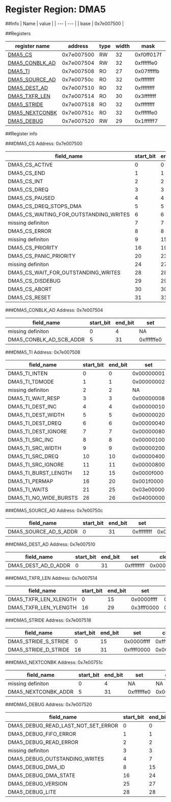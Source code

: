 # Register Region: DMA5


##Info
| Name | value |
| --- | --- |
| base | 0x7e007500 |

##Registers

| register name | address | type | width | mask | reset |
| --- | --- | --- | --- | --- | --- |
| [DMA5_CS](#dma5_cs) | 0x7e007500 | RW | 32 | 0xf0ff017f | 0000000000 |
| [DMA5_CONBLK_AD](#dma5_conblk_ad) | 0x7e007504 | RW | 32 | 0xffffffe0 | 0000000000 |
| [DMA5_TI](#dma5_ti) | 0x7e007508 | RO | 27 | 0x07fffffb |  |
| [DMA5_SOURCE_AD](#dma5_source_ad) | 0x7e00750c | RO | 32 | 0xffffffff |  |
| [DMA5_DEST_AD](#dma5_dest_ad) | 0x7e007510 | RO | 32 | 0xffffffff |  |
| [DMA5_TXFR_LEN](#dma5_txfr_len) | 0x7e007514 | RO | 30 | 0x3fffffff |  |
| [DMA5_STRIDE](#dma5_stride) | 0x7e007518 | RO | 32 | 0xffffffff |  |
| [DMA5_NEXTCONBK](#dma5_nextconbk) | 0x7e00751c | RO | 32 | 0xffffffe0 |  |
| [DMA5_DEBUG](#dma5_debug) | 0x7e007520 | RW | 29 | 0x1ffffff7 | 0000000000 |

##Register info


###DMA5_CS
 Address: 0x7e007500

| field_name | start_bit | end_bit | set | clear | reset |
| --- | --- | --- | --- | --- | --- |
| DMA5_CS_ACTIVE | 0 | 0 | 0x00000001 | 0xfffffffe | 0x0 |
| DMA5_CS_END | 1 | 1 | 0x00000002 | 0xfffffffd | 0x0 |
| DMA5_CS_INT | 2 | 2 | 0x00000004 | 0xfffffffb | 0x0 |
| DMA5_CS_DREQ | 3 | 3 | 0x00000008 | 0xfffffff7 | 0x0 |
| DMA5_CS_PAUSED | 4 | 4 | 0x00000010 | 0xffffffef | 0x0 |
| DMA5_CS_DREQ_STOPS_DMA | 5 | 5 | 0x00000020 | 0xffffffdf | 0x0 |
| DMA5_CS_WAITING_FOR_OUTSTANDING_WRITES | 6 | 6 | 0x00000040 | 0xffffffbf | 0x0 |
| missing definiton | 7 | 7 | NA | NA | NA |
| DMA5_CS_ERROR | 8 | 8 | 0x00000100 | 0xfffffeff | 0x0 |
| missing definiton | 9 | 15 | NA | NA | NA |
| DMA5_CS_PRIORITY | 16 | 19 | 0x000f0000 | 0xfff0ffff | 0x0 |
| DMA5_CS_PANIC_PRIORITY | 20 | 23 | 0x00f00000 | 0xff0fffff | 0x0 |
| missing definiton | 24 | 27 | NA | NA | NA |
| DMA5_CS_WAIT_FOR_OUTSTANDING_WRITES | 28 | 28 | 0x10000000 | 0xefffffff | 0x0 |
| DMA5_CS_DISDEBUG | 29 | 29 | 0x20000000 | 0xdfffffff | 0x0 |
| DMA5_CS_ABORT | 30 | 30 | 0x40000000 | 0xbfffffff | 0x0 |
| DMA5_CS_RESET | 31 | 31 | 0x80000000 | 0x7fffffff | 0x0 |

###DMA5_CONBLK_AD
 Address: 0x7e007504

| field_name | start_bit | end_bit | set | clear | reset |
| --- | --- | --- | --- | --- | --- |
| missing definiton | 0 | 4 | NA | NA | NA |
| DMA5_CONBLK_AD_SCB_ADDR | 5 | 31 | 0xffffffe0 | 0x0000001f | 0x0 |

###DMA5_TI
 Address: 0x7e007508

| field_name | start_bit | end_bit | set | clear | reset |
| --- | --- | --- | --- | --- | --- |
| DMA5_TI_INTEN | 0 | 0 | 0x00000001 | 0xfffffffe |  |
| DMA5_TI_TDMODE | 1 | 1 | 0x00000002 | 0xfffffffd |  |
| missing definiton | 2 | 2 | NA | NA | NA |
| DMA5_TI_WAIT_RESP | 3 | 3 | 0x00000008 | 0xfffffff7 |  |
| DMA5_TI_DEST_INC | 4 | 4 | 0x00000010 | 0xffffffef |  |
| DMA5_TI_DEST_WIDTH | 5 | 5 | 0x00000020 | 0xffffffdf |  |
| DMA5_TI_DEST_DREQ | 6 | 6 | 0x00000040 | 0xffffffbf |  |
| DMA5_TI_DEST_IGNORE | 7 | 7 | 0x00000080 | 0xffffff7f |  |
| DMA5_TI_SRC_INC | 8 | 8 | 0x00000100 | 0xfffffeff |  |
| DMA5_TI_SRC_WIDTH | 9 | 9 | 0x00000200 | 0xfffffdff |  |
| DMA5_TI_SRC_DREQ | 10 | 10 | 0x00000400 | 0xfffffbff |  |
| DMA5_TI_SRC_IGNORE | 11 | 11 | 0x00000800 | 0xfffff7ff |  |
| DMA5_TI_BURST_LENGTH | 12 | 15 | 0x0000f000 | 0xffff0fff |  |
| DMA5_TI_PERMAP | 16 | 20 | 0x001f0000 | 0xffe0ffff |  |
| DMA5_TI_WAITS | 21 | 25 | 0x03e00000 | 0xfc1fffff |  |
| DMA5_TI_NO_WIDE_BURSTS | 26 | 26 | 0x04000000 | 0xfbffffff |  |

###DMA5_SOURCE_AD
 Address: 0x7e00750c

| field_name | start_bit | end_bit | set | clear | reset |
| --- | --- | --- | --- | --- | --- |
| DMA5_SOURCE_AD_S_ADDR | 0 | 31 | 0xffffffff | 0x00000000 |  |

###DMA5_DEST_AD
 Address: 0x7e007510

| field_name | start_bit | end_bit | set | clear | reset |
| --- | --- | --- | --- | --- | --- |
| DMA5_DEST_AD_D_ADDR | 0 | 31 | 0xffffffff | 0x00000000 |  |

###DMA5_TXFR_LEN
 Address: 0x7e007514

| field_name | start_bit | end_bit | set | clear | reset |
| --- | --- | --- | --- | --- | --- |
| DMA5_TXFR_LEN_XLENGTH | 0 | 15 | 0x0000ffff | 0xffff0000 |  |
| DMA5_TXFR_LEN_YLENGTH | 16 | 29 | 0x3fff0000 | 0xc000ffff |  |

###DMA5_STRIDE
 Address: 0x7e007518

| field_name | start_bit | end_bit | set | clear | reset |
| --- | --- | --- | --- | --- | --- |
| DMA5_STRIDE_S_STRIDE | 0 | 15 | 0x0000ffff | 0xffff0000 |  |
| DMA5_STRIDE_D_STRIDE | 16 | 31 | 0xffff0000 | 0x0000ffff |  |

###DMA5_NEXTCONBK
 Address: 0x7e00751c

| field_name | start_bit | end_bit | set | clear | reset |
| --- | --- | --- | --- | --- | --- |
| missing definiton | 0 | 4 | NA | NA | NA |
| DMA5_NEXTCONBK_ADDR | 5 | 31 | 0xffffffe0 | 0x0000001f |  |

###DMA5_DEBUG
 Address: 0x7e007520

| field_name | start_bit | end_bit | set | clear | reset |
| --- | --- | --- | --- | --- | --- |
| DMA5_DEBUG_READ_LAST_NOT_SET_ERROR | 0 | 0 | 0x00000001 | 0xfffffffe | 0x0 |
| DMA5_DEBUG_FIFO_ERROR | 1 | 1 | 0x00000002 | 0xfffffffd | 0x0 |
| DMA5_DEBUG_READ_ERROR | 2 | 2 | 0x00000004 | 0xfffffffb | 0x0 |
| missing definiton | 3 | 3 | NA | NA | NA |
| DMA5_DEBUG_OUTSTANDING_WRITES | 4 | 7 | 0x000000f0 | 0xffffff0f | 0x0 |
| DMA5_DEBUG_DMA_ID | 8 | 15 | 0x0000ff00 | 0xffff00ff | 0x0 |
| DMA5_DEBUG_DMA_STATE | 16 | 24 | 0x01ff0000 | 0xfe00ffff | 0x0 |
| DMA5_DEBUG_VERSION | 25 | 27 | 0x0e000000 | 0xf1ffffff | 0x0 |
| DMA5_DEBUG_LITE | 28 | 28 | 0x10000000 | 0xefffffff | 0x0 |
